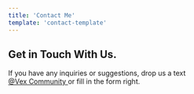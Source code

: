 ```yaml
---
title: 'Contact Me'
template: 'contact-template'
---
```


## Get in Touch With Us.

If you have any inquiries or suggestions, drop us a text      
[ @Vex Community ](https:t.me/vexcommunity) or fill in the form right.
